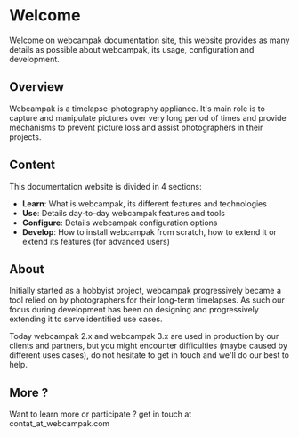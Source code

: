 # Welcome

Welcome on webcampak documentation site, this website provides as many details as possible about webcampak, its usage, configuration and development. 

## Overview

Webcampak is a timelapse-photography appliance. It's main role is to capture and manipulate pictures over very long period of times and provide mechanisms to prevent picture loss and assist photographers in their projects.

## Content

This documentation website is divided in 4 sections:

* __Learn__: What is webcampak, its different features and technologies
* __Use__: Details day-to-day webcampak features and tools
* __Configure__: Details webcampak configuration options
* __Develop__: How to install webcampak from scratch, how to extend it or extend its features (for advanced users)
 
## About

Initially started as a hobbyist project, webcampak progressively became a tool relied on by photographers for their long-term timelapses. As such our focus during development has been on designing and progressively extending it to serve identified use cases.

Today webcampak 2.x and webcampak 3.x are used in production by our clients and partners, but you might encounter difficulties (maybe caused by different uses cases), do not hesitate to get in touch and we'll do our best to help.

## More ?

Want to learn more or participate ? get in touch at contat_at_webcampak.com
